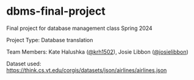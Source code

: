 # dbms-final-project
Final project for database management class Spring 2024

Project Type: Database translation

Team Members: Kate Halushka ([@krh1502](https://github.com/krh1502)), Josie Libbon ([@josielibbon](https://github.com/josielibbon))

Dataset used: https://think.cs.vt.edu/corgis/datasets/json/airlines/airlines.json


